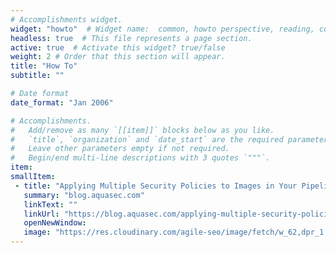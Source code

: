 ```yaml
---
# Accomplishments widget.
widget: "howto"  # Widget name:  common, howto perspective, reading, cd-with-jenkins-and-docker  etc
headless: true  # This file represents a page section.
active: true  # Activate this widget? true/false
weight: 2 # Order that this section will appear.
title: "How To"
subtitle: ""

# Date format
date_format: "Jan 2006"

# Accomplishments.
#   Add/remove as many `[[item]]` blocks below as you like.
#   `title`, `organization` and `date_start` are the required parameters.
#   Leave other parameters empty if not required.
#   Begin/end multi-line descriptions with 3 quotes `"""`.
item:
smallItem:  
 - title: "Applying Multiple Security Policies to Images in Your Pipeline to Improve Speed and Efficiency"
   summary: "blog.aquasec.com"
   linkText: ""
   linkUrl: "https://blog.aquasec.com/applying-multiple-security-policies-to-images-in-your-pipeline-to-improve-speed-and-efficiency?utm_campaign=Aqua%20Digest&amp;utm_source=hs_email&amp;utm_medium=email&amp;utm_content=60726263&amp;_hsenc=p2ANqtz-_HJvRkfYkshtQqPVkGFANZGSMDjmzPI92SuubU4wKOt8vB0s8BObizDcXCKGJxox6GeWpZJ77NFe-5XV34B5Jm_0YrGA&amp;_hsmi=60726263"
   openNewWindow: 
   image: "https://res.cloudinary.com/agile-seo/image/fetch/w_62,dpr_1.0,d_blank_am8gzx.png/https%3A%2F%2Flogo.clearbit.com%2Fblog.aquasec.com%3Fsize%3D250" 
---
```


